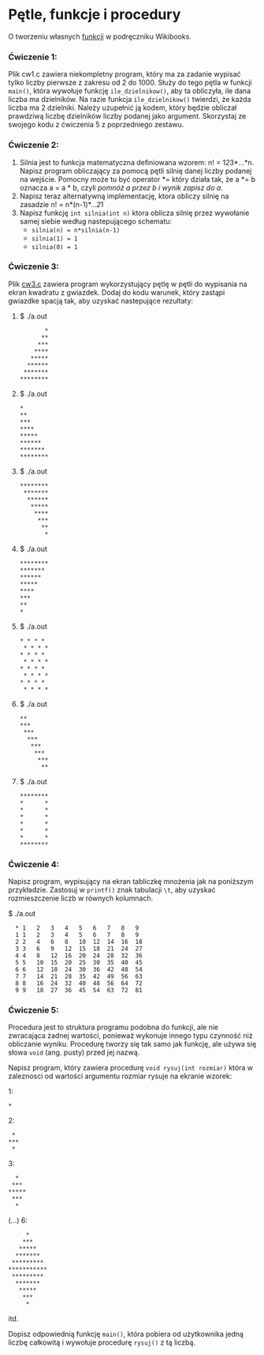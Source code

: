 # Pętle, funkcje i procedury

O tworzeniu własnych [funkcji](https://pl.wikibooks.org/wiki/C/Funkcje) w podręczniku Wikibooks.

### **Ćwiczenie 1:**

Plik cw1.c zawiera niekompletny program, który ma za zadanie wypisać tylko liczby pierwsze z zakresu od 2 do 1000. Służy do tego pętla w funkcji `main()`, która wywołuje funkcję `ile_dzielnikow()`, aby ta obliczyła, ile dana liczba ma dzielników. Na razie funkcja `ile_dzielnikow()` twierdzi, że każda liczba ma 2 dzielniki. Należy uzupełnić ją kodem, który będzie obliczał prawdziwą liczbę dzielników liczby podanej jako argument. Skorzystaj ze swojego kodu z ćwiczenia 5 z poprzedniego zestawu.

### **Ćwiczenie 2:**

1. Silnia jest to funkcja matematyczna definiowana wzorem: n! = 1*2*3*...*n. Napisz program obliczający za pomocą pętli silnię danej liczby podanej na wejście. Pomocny może tu być operator *= który działa tak, że a *= b oznacza a = a * b, czyli *pomnóż a przez b i wynik zapisz do a*.
2. Napisz teraz alternatywną implementację, ktora obliczy silnię na zasadzie n! = n*(n-1)*...*2*1
3. Napisz funkcję `int silnia(int n)` ktora oblicza silnię przez wywołanie samej siebie według nastepującego schematu:
   * `silnia(n) = n*silnia(n-1)`
   * `silnia(1) = 1`
   * `silnia(0) = 1`

### **Ćwiczenie 3:**

Plik [cw3.c](https://github.com/anna-wro/epi.c/blob/master/04.%20p%C4%99tle%2C%20funkcje%20i%20procedury/cw3%20-%20wzory.c) zawiera program wykorzystujący pętlę w pętli do wypisania na ekran kwadratu z gwiazdek. Dodaj do kodu warunek, który zastąpi gwiazdke spacją tak, aby uzyskać nastepujące rezultaty:

1. $ ./a.out

              *
             **
            ***
           ****
          *****
         ******
        *******
       ********

2. $ ./a.out

       *      
       **      
       ***     
       ****    
       *****   
       ******  
       ******* 
       ********

3. $ ./a.out

       ********
        *******
         ******
          *****
           ****
            ***
             **
              *
       
4. $ ./a.out

       ********
       ******* 
       ******  
       *****   
       ****    
       ***     
       **      
       * 

5. $ ./a.out

       * * * * 
        * * * *
       * * * * 
        * * * *
       * * * * 
        * * * *
       * * * * 
        * * * *
 
6. $ ./a.out

       **      
       ***     
        ***    
         ***   
          ***  
           *** 
            ***
             **
      
7. $ ./a.out

       ********
       *      *
       *      *
       *      *
       *      *
       *      *
       *      *
       ********

### **Ćwiczenie 4:**

Napisz program, wypisujący na ekran tabliczkę mnożenia jak na poniższym przykładzie. Zastosuj w `printf()` znak tabulacji `\t`, aby uzyskać rozmieszczenie liczb w równych kolumnach.

$ ./a.out

      *	1	2	3	4	5	6	7	8	9
      1	1	2	3	4	5	6	7	8	9
      2	2	4	6	8	10	12	14	16	18
      3	3	6	9	12	15	18	21	24	27
      4	4	8	12	16	20	24	28	32	36
      5	5	10	15	20	25	30	35	40	45
      6	6	12	18	24	30	36	42	48	54
      7	7	14	21	28	35	42	49	56	63
      8	8	16	24	32	40	48	56	64	72
      9	9	18	27	36	45	54	63	72	81

### **Ćwiczenie 5:**

Procedura jest to struktura programu podobna do funkcji, ale nie zwracająca żadnej wartości, ponieważ wykonuje innego typu czynność niż obliczanie wyniku. Procedurę tworzy się tak samo jak funkcję, ale używa się słowa `void` (ang. pusty) przed jej nazwą.

Napisz program, który zawiera procedurę `void rysuj(int rozmiar)` która w zaleznosci od wartości argumentu rozmiar rysuje na ekranie wzorek:

1:

    *

2:

     * 
    ***
     *
 
3:

      *  
     *** 
    *****
     *** 
      *  
  
(...)
6:

         *     
        ***    
       *****   
      *******  
     ********* 
    ***********
     ********* 
      *******  
       *****   
        ***    
         *   
     
itd.

Dopisz odpowiednią funkcję `main()`, która pobiera od użytkownika jedną liczbę całkowitą i wywołuje procedurę `rysuj()` z tą liczbą.
